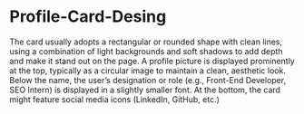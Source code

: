# Profile-Card-Desing
The card usually adopts a rectangular or rounded shape with clean lines, using a combination of light backgrounds and soft shadows to add depth and make it stand out on the page. 
A profile picture is displayed prominently at the top, typically as a circular image to maintain a clean, aesthetic look.
Below the name, the user’s designation or role (e.g., Front-End Developer, SEO Intern) is displayed in a slightly smaller font.
At the bottom, the card might feature social media icons (LinkedIn, GitHub, etc.)
